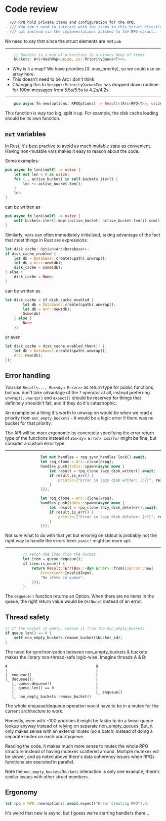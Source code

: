 # Code review

```diff
  /// RPQ hold private items and configuration for the RPQ.
- /// You don't need to interact with the items in this struct directly,
- /// but instead via the implementations attched to the RPQ struct.
```

No need to say that since the struct elements are not `pub`

---

```rust
    // buckets is a map of priorities to a binary heap of items
    buckets: Arc<HashMap<usize, pq::PriorityQueue<T>>>,
```

- Why is it a map? We have priorities [0..max_priority), so we could use an array here.
- This doesn't need to be Arc I don't think
- Changing this to `Vec<pq::PriorityQueue<T>>` has dropped down runtime for 100m messages from
  5.5s/5.5s to 4.2s/4.2s

---

```rust
    pub async fn new(options: RPQOptions) -> Result<(Arc<RPQ<T>>, usize), Box<dyn Error>>{
```

This function is way too big, split it up. For example, the disk cache loading should be its own
function.

## `mut` variables

In Rust, it's best practive to avoid as much mutable state as convenient. Having non-mutable vars
makes it easy to reason about the code.

Some examples:

```rust
pub async fn len(&self) -> usize {
    let mut len = 0 as usize;
    for (_, active_bucket) in self.buckets.iter() {
        len += active_bucket.len();
    }
    len
}
```

can be written as

```rust
pub async fn len(&self) -> usize {
    self.buckets.iter().map(|active_bucket| active_bucket.len()).sum()
}
```

Similarly, vars can often immediately initialized, taking advantage of the fact that most things
in Rust are expressions:

```rust
let disk_cache: Option<Arc<Database>>;
if disk_cache_enabled {
    let db = Database::create(&path).unwrap();
    let db = Arc::new(db);
    disk_cache = Some(db);
} else {
    disk_cache = None;
}
```

can be written as

```rust
let disk_cache = if disk_cache_enabled {
        let db = Database::create(&path).unwrap();
        let db = Arc::new(db);
        Some(db)
    } else {
        None
    };
```

or even

```rust
let disk_cache = disk_cache_enabled.then(|| {
    let db = Database::create(&path).unwrap();
    Arc::new(db);
});
```

## Error handling

You use `Result<..., Box<dyn Error>>` as return type for public functions, but you don't take
advantage of the `?` operator at all, instead preferring `unwrap()`. `unwrap()` and `expect()`
should be reserved for things that definitely shouldn't fail, and if they do it's catastrophic.

An example on a thing it's worth to unwrap on would be when we read a priority from
`non_empty_buckets` - it would be a logic error if there was no bucket for that priority.

The API will be more ergonomic by concretely specifying the error return type of the functions
instead of `Box<dyn Error>`. `IoError` might be fine, but consider a custom error type.

---

```rust
                let mut handles = rpq.sync_handles.lock().await;
                let rpq_clone = Arc::clone(&rpq);
                handles.push(tokio::spawn(async move {
                    let result = rpq_clone.lazy_disk_writer().await;
                    if result.is_err() {
                        println!("Error in lazy disk writer: {:?}", result.err().unwrap());
                    }
                }));

                let rpq_clone = Arc::clone(&rpq);
                handles.push(tokio::spawn(async move {
                    let result = rpq_clone.lazy_disk_deleter().await;
                    if result.is_err() {
                        println!("Error in lazy disk deleter: {:?}", result.err().unwrap());
                    }
                }));
```

Not sure what to do with that yet but erroring on stdout is probably not the
right way to handle the errors here. `panic!` might be more apt.

---

```rust
        // Fetch the item from the bucket
        let item = queue.dequeue();
        if item.is_none() {
            return Result::Err(Box::<dyn Error>::from(IoError::new(
                ErrorKind::InvalidInput,
                "No items in queue",
            )));
        }
```

The `dequeue()` function returns an Option. When there are no items in the queue, the right return
value would be `Ok(None)` instead of an error.

## Thread safety

```rust
// If the bucket is empty, remove it from the non_empty_buckets
if queue.len() == 0 {
    self.non_empty_buckets.remove_bucket(&bucket_id);
}
```

The need for synchronization between non_empty_buckets & buckets makes the library non-thread-safe
logic-wise. Imagine threads A & B:

```
A                                        B
|                                        |
|_ enqueue()                             |
|_ dequeue():                            |
   |_ queue.dequeue()                    |
   |_ queue.len() == 0                   |
   |                                     |_ enqueue()
   |_ non_empty_buckets.remove_bucket()
```

The whole enqueue/dequeue operation would have to be in a mutex for the current architecture to work.

Honestly, even with ~100 priorities it might be faster to do a linear queue lookup anyway instead of
relying on separate non_empty_queues. But, it only makes sense with an external mutex (so a batch)
instead of doing a separate mutex on each priorityqueue.

Reading the code, it makes much more sense to mutex the whole RPQ structure instead of having
mutexes scattered around. Multiple mutexes will be slower, and as noted above there's data coherency
issues when RPQs functions are executed in parallel.

Note the `non_empty_buckets`/`buckets` interaction is only one example, there's similar issues with
other struct members.

## Ergonomy

```rust
let rpq = RPQ::new(options).await.expect("Error Creating RPQ").0;
```

It's weird that new is async, but I guess we're starting handlers there...
